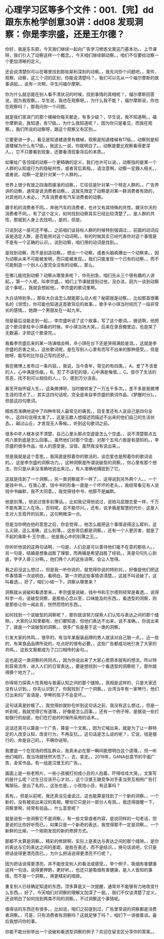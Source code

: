 # 心理学习区等多个文件：001.【完】dd跟东东枪学创意30讲：dd08 发现洞察：你是李宗盛，还是王尔德？

你好，我是东东腔，今天我们继续一起向广告学习修炼文案这门基本功。，上节课呀，我们引入了动察这样一个概念。，今天咱们继续聊动察。，咱们不仅要给动察一个更加清晰的定义。

还会说清楚你可以在哪里找到那些犀利深刻的动察。，我先问你个问题吧。，案件、观察、动察，这三个词的区别，你能说清楚吗？，我们可以先从一个福尔摩斯的故事讲起。，说有一次啊，华生问福尔摩斯。

你为什么就总能在别人看不清状况的时候，找到事情的真相呢？，福尔摩斯回答说，因为我观察。，华生说，我也在观察呀。，为什么我不能？，福尔摩斯说，你也在观察吗？，那我问你一个问题。

就是我们家进门的那个楼梯你每天都走，有多少级？，华生说，我不知道啊。，福尔摩斯说，我知道，有17级。，为什么我知道呢？，因为你只是看见，而我在观察。，我们所说的动察呀，跟这个观察又有区别。。

它要更进一步。，看见是知道楼道里有楼梯，观察是知道楼梯有17级。，动察则是知道楼梯为什么有17级。，我这么一说，你就明白了。，动察是要比观察看得更深入。，它不只要看到现象，还要看清现象背后的本质。。

如果给广告领域的动察一个更精确的定义，我们也许可以说，，动察指的是某一个人群的认知或行为的隐秘共性，或者背后真相。，请注意啊，动察一定跟人相关。，或者说，动察一定是针对某一个人群的。。

世界上很少有放之四海而接准的动察。，它往往是针对某一个特定人群的。，广告界讲的动察，通常是说消费者动察。，这就先限定了动察是对某一群消费者有效的，对其他的人未必。，汽车消费者有汽车消费者的动察。

跟手机的消费者不同。，奔驰汽车的消费者，也许又有其特殊的共性，跟沃尔沃的消费者不同。，有了这个定义，如何找到动察其实已经比较清楚了。，是人群的共性，那就到人身上去找呗。，是的，但是。

只说到这一层可还不够。，之前咱们谈目标人群的时候特别强调过，，前面的动词应该是选定人群，是否能用对这个动词啊。，有的时候其实已经代表你对这个事情是不是有一个正确的认识。，谈到动察，咱们用的动词是找到。。

是找到动察，而不是创造动察。，想出一个动察，或者头脑疯爆出一个动察来。，因为动察从来不可能被发明，而只能被发现。，我们只能发现一个已有的动察，，而不可能制造一个别人心里完全没有的动察。，那么。

在哪儿能找到动察？动察从哪里来呢？，你先别急，咱们先从三个很有趣的人讲起。，第一个人呢，叫李宗盛。，咱们上节课就提到过他，没办法，因为一谈到动察这个事呢，，我就会想起他。，李宗盛的歌词里啊。

大白话特别多。，那些大白话怎么就能那么动人呢？秘密就是动察。，比如那首很著名的《领悟》，你可能也知道这首歌背后的故事。，歌手辛小琪当时经历了一段非常长的感情。，她跟一个男朋友在一起九年。

但是最后没能走到一起。，李宗盛听说了这个故事，写了这个歌词。，据说啊，他把这个歌词拿给辛小琪看的时候，辛小琪当场大哭。，后来在录音棚里边，也是哭了无数遍，才把这个歌录完。。

我看李宗盛后来的某一场演唱会啊，辛小琪在台下还是哭得满脸是泪。，这就是李宗盛的厉害之处。，这些歌词呢，是在写别人心里有而写不出来的那种感受。，但是她呀，能写的比你自己写的还好。。

我在微博上发布过一条内容。，我说，当今青年，常见的有四类。，A。爱了不该爱的人，心中满是伤痕。，B。犯了不该犯的错，心中满是悔恨。，C。尝尽了生活的苦恶，找不到可以相信的人。，D。感到万分沮丧。

甚至开始怀疑人生。，这条微博呀，当时被转发了一万五千多次。，差不多是我微博生涯的顶点了。，其实这四句话呢，完全是来自李宗盛的歌词作品，《梦醒时分》。，但是这四句歌词。

精炼而准确地说中了四种年轻人最常见的痛苦。，回复里还有人说自己是四句全中。，这四句说得太准了。，这是无数人想描述而描述不出来的他们自己的生活状态。，越过山丘，才发现无人等候。，听到这句歌词之前。

很多中年人根本说不清楚，自己心里头那点空虚是怎么个空虚。，说不清楚那点五鸡六兽到底是怎么回事。，虽然他们对那个空虚，对那个五鸡六兽是有感知的。，李宗盛的很多作品，给人的感受是，没错，虽然我没有说出来，。

但是我就是这个意思。，我简直是照着你的歌活的，谈恋爱也是照着你的歌词谈的。，这是李宗盛的洞察功力。，这种洞察是所谓说破型的洞察。，你心里有那个想法，你只是从来没准确地说出来过。，有人准确地捕捉到了它。

这就是找到了一个洞察。，另一类洞察就不一样了。，这得说到另外两个人。，一个是钱中书。，在我心里，钱中书的形象一直是一个坏坏的老头。，我经常看见有人说钱中书幽默，我不大同意。，我觉得钱中书，他那不是幽默。

他是刻薄。，他说过很多刻薄话。，比如我记得他说过，说拍马屁跟恋爱一样，千万不能有第三人在场。，否则呢，总不能尽兴。，还有，说矛盾是智慧的代价，这是人生对人生观开的玩笑。，这句稍微深一点。

但是当你明白他的意思之后，你会觉得，，他怎么能把这个事情说得这么犀利，这么尖锐，这么准确，这么刻薄。，这些背后都是洞察。，还有一个人更厉害，就是了不起的奥斯卡·王尔德。，他是我心中的刻薄之王。。

你听听他说的这两句话啊，一句是，人们总是可以善待他们毫不在意的那些人。，另一句是，结婚是想象战胜了理智，而再婚是希望战胜了经验。，真是句句扎心到底，字字入骨三分啊。，他们两个人的这些话啊，会让人觉得。

我之前没这么想过，，但是我一听你说的，就觉得你说的特别对。，好像是他们把这件事情第一次说明白，看明白，第一次把这些事情讲清楚。，这就不叫说破了，这叫看透。，好了，咱们小结一下，洞察从哪里来？

洞察就从说破和看透里来。，李宗盛是说破，钱中书和王尔德则经常是看透。，说得科学一点，说破型洞察，是那些心念以至，口味能及的东西。，看透型的洞察，则是那些让你一闻此言，恍然而悟的东西。。

如何找到一个说破型的洞察呢？，那你就该努力探索人们认知与表达之间的那个缝隙。，大家的认知里都有，他们都知道，但他们表达不出来，说不准确。，你说出来了，就是一个说破型的洞察。，很多广告是基于这一类的洞察。

引发大家的共鸣。，很早的，有当年某服装品牌的男人就该对自己狠一点。，近一些的，有某食品品牌所说的，吃点好的很有必要。，这些广告都成功地引发了大家的共鸣。，这些文案都成为了口口相传的金句。。

这也是这一类洞察的共同点。，因为你说出来了大家心里原本就有的想法，所以特别容易流传，进入人们的日常表达。，要是想找到一个看透型的洞察呢？，那你就得换个地方了。。

你得努力探索人性真相与普遍认知之间的那个缝隙。，真相是这样的，只是大家还没有认识到。，你先认识到了，你就找到了一个洞察。，台湾当年有一家琴行，他们打出来的广告语是，学琴的孩子不会变坏。。

这句话真是妙极了。，我觉得妙就妙在听到这句话之前，我没有这么想过。，但是一听到呢，我就觉得它有道理。，好像是怎么回事。，还有一个例子呀，是据说一些打劫银行的劫匪，他们在打劫的时候所采用的话术。。

这话还真可以算是一个广告，算是一个文案。，因为它喊出来，就是为了让一群特定的人改变认知，改变行为，不再反抗。，这句话是怎么说的呢？，它说，钱是银行的，命是自己的。，不瞒你说呀。

我要是一个在现场的慌乱群众，我真未必在那一瞬间能想明白这个道理。，但一听他们喊的，我当场就恍然大悟了。，去，拿走。，2019年，GANA创意节的平面广告，金奖作品，有一组是汉堡王的广告。。

画面上是一些老照片，一些小孩被打扮成小丑的人抱着，吓得哇哇大哭。，文案写的是什么呢？过生日应该开心才对。，这个汉堡王跟竞争对手麦当劳互相用广告打嘴架玩，是出了名的。，这张也是。，小孩怕小丑，有这事吗？

真有。，但是以前呢，我还真没见谁说过，这也能算是找到了一个新的洞察。，一个新的，没有被说出来过的真相，哪怕它只是对一部分人有效。，我还得提醒一下，洞察里啊，经常有验品。，什么意思呢？

就是说有一些洞察它不是洞察。，有一些文案或者内容，是说同样的一句老话，但是说的比你好听而已。，如果只是一个新奇的表达，我觉得那不一定是洞察。，一个新鲜的比喻，一个刚刚发现的新的修辞方式。

那都不太算是洞察。，精彩的修辞啊，实际上是表达与表达之间的那个缝隙。，是你的表达与它的表达之间的差距，是胜在表述，而不是结识。，换句话说吧，它只是把话说得更漂亮而已。，为什么把话说得更漂亮不行呢？。

因为把话说得更漂亮，并不能改变别人的看法或感受。，举个例子，吸烟有害健康这样一句话，说得更押韵，更好听。，也还只是吸烟有害健康，是人人皆知的事情，而不是一个洞察。，用更精彩的措辞。

重复别人已经确定知道的东西，顶多算是又一次提醒，通常并不能够有力地改变什么东西。，好了，今天咱们对洞察的理解又加深了一层。，我们不仅谈清楚了定义，还说明白了如何找到两类不同的洞察。，不过洞察这个事情呢。

值得谈的东西还有很多。，比如说，咱们之前提到过，广告里常说的洞察都是消费者洞察。，可是，只有消费者有洞察吗？这就足够了吗？，咱们下一讲接着谈。最后我想问你的事。

你能不能分别举出一个说破和看透型洞察的例子？欢迎在留言区分享你的答案。。
